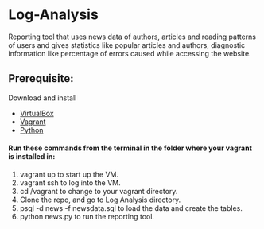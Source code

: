 # Log-Analysis

Reporting tool that uses news data of authors, articles and reading patterns of users and gives statistics like popular articles and authors, diagnostic information like percentage of errors caused while accessing the website.

## **Prerequisite:**

Download and install

- [VirtualBox](https://www.virtualbox.org/wiki/Download_Old_Builds_5_1)
- [Vagrant](https://www.vagrantup.com)
- [Python](https://www.python.org/)

#### **Run these commands from the terminal in the folder where your vagrant is installed in:**

1. vagrant up to start up the VM.
2. vagrant ssh to log into the VM.
3. cd /vagrant to change to your vagrant directory.
4. Clone the repo, and go to Log Analysis directory.
5. psql -d news -f newsdata.sql to load the data and create the tables.
6. python news.py to run the reporting tool.
